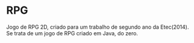 # RPG
Jogo de RPG 2D, criado para um trabalho de segundo ano da Etec(2014). Se trata de um jogo de RPG criado em Java, do zero. 
